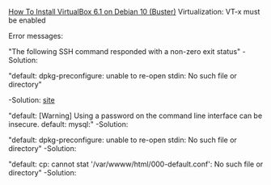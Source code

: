[How To Install VirtualBox 6.1 on Debian 10 (Buster)](https://tecadmin.net/install-virtualbox-on-debian-10-buster/)
Virtualization: VT-x must be enabled

Error messages: 

"The following SSH command responded with a non-zero exit status"
-Solution:

"default: dpkg-preconfigure: unable to re-open stdin: No such file or directory"

-Solution: [site](https://fixyacloud.wordpress.com/2020/01/26/dpkg-reconfigure-unable-to-re-open-stdin-no-file-or-directory/)

"default: [Warning] Using a password on the command line interface can be insecure.
    default: mysql:"
-Solution:

"default: dpkg-preconfigure: unable to re-open stdin: No such file or directory"
-Solution:

"default: cp: cannot stat '/var/wwww/html/000-default.conf': No such file or directory"
-Solution:





